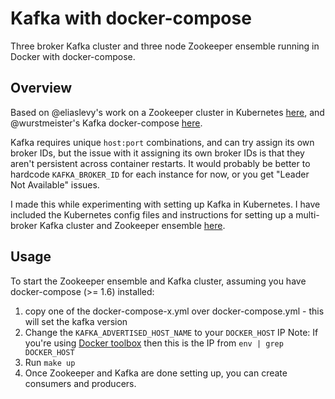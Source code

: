 # Kafka with docker-compose

Three broker Kafka cluster and three node Zookeeper ensemble running in Docker with docker-compose.

## Overview

Based on @eliaslevy's work on a Zookeeper cluster in Kubernetes [here](https://github.com/eliaslevy/docker-zookeeper), and @wurstmeister's Kafka docker-compose [here](https://github.com/wurstmeister/kafka-docker).

Kafka requires unique `host:port` combinations, and can try assign its own broker IDs, but the issue with it assigning its own broker IDs is that they aren't persistent across container restarts. It would probably be better to hardcode `KAFKA_BROKER_ID` for each instance for now, or you get "Leader Not Available" issues.

I made this while experimenting with setting up Kafka in Kubernetes. I have included the Kubernetes config files and instructions for setting up a multi-broker Kafka cluster and Zookeeper ensemble [here](https://github.com/zoidbergwill/docker-compose-kafka/kubernetes/).

## Usage

To start the Zookeeper ensemble and Kafka cluster, assuming you have docker-compose (>= 1.6) installed:

1. copy one of the docker-compose-x.yml over docker-compose.yml - this will set the kafka version
1. Change the `KAFKA_ADVERTISED_HOST_NAME` to your `DOCKER_HOST` IP
    Note: If you're using [Docker toolbox](https://www.docker.com/products/docker-toolbox) then this is the IP from `env | grep DOCKER_HOST`
1. Run `make up`
1. Once Zookeeper and Kafka are done setting up, you can create consumers and producers.

